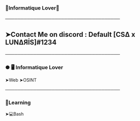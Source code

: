 ### 🌴Informatique Lover🌴

─────────────────────────────────────

## ➤Contact Me on discord : Default [CSΔ x LUNΔЯİS]#1234

─────────────────────────────────────

### ● 🖥️ Informatique Lover

 ➤Web
 ➤OSINT

─────────────────────────────────────

### 🧠Learning
 
 ➤💻Bash

